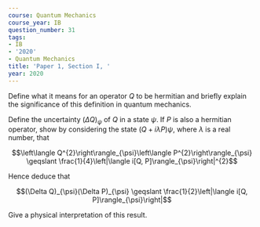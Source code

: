 ```yaml
---
course: Quantum Mechanics
course_year: IB
question_number: 31
tags:
- IB
- '2020'
- Quantum Mechanics
title: 'Paper 1, Section I, '
year: 2020
---
```




Define what it means for an operator $Q$ to be hermitian and briefly explain the significance of this definition in quantum mechanics.

Define the uncertainty $(\Delta Q)_{\psi}$ of $Q$ in a state $\psi$. If $P$ is also a hermitian operator, show by considering the state $(Q+i \lambda P) \psi$, where $\lambda$ is a real number, that

$$\left\langle Q^{2}\right\rangle_{\psi}\left\langle P^{2}\right\rangle_{\psi} \geqslant \frac{1}{4}\left|\langle i[Q, P]\rangle_{\psi}\right|^{2}$$

Hence deduce that

$$(\Delta Q)_{\psi}(\Delta P)_{\psi} \geqslant \frac{1}{2}\left|\langle i[Q, P]\rangle_{\psi}\right|$$

Give a physical interpretation of this result.